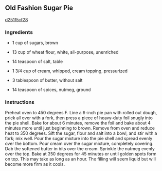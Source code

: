 ## Old Fashion Sugar Pie

[d251f5cf28](http://www.food.com/recipe/old-fashion-sugar-pie-4862)

### Ingredients

 - 1 cup of sugars, brown

 - 13 cup of wheat flour, white, all-purpose, unenriched

 - 14 teaspoon of salt, table

 - 1 3/4 cup of cream, whipped, cream topping, pressurized

 - 3 tablespoon of butter, without salt

 - 14 teaspoon of spices, nutmeg, ground

### Instructions

Preheat oven to 450 degrees F. Line a 9-inch pie pan with rolled out dough, prick all over with a fork, then press a piece of heavy-duty foil snugly into the pie shell. Bake for about 6 minutes, remove the foil and bake about 4 minutes more until just beginning to brown. Remove from oven and reduce heat to 350 degrees. Sift the sugar, flour and salt into a bowl, and stir with a fork; mix well. Pour the sugar mixture into the pie shell and spread evenly over the bottom. Pour cream over the sugar mixture, completely covering. Dab the softened butter in bits over the cream. Sprinkle the nutmeg evenly over the top. Bake at 350 degrees for 45 minutes or until golden spots form on top. This may take as long as an hour. The filling will seem liquid but will become more firm as it cools.